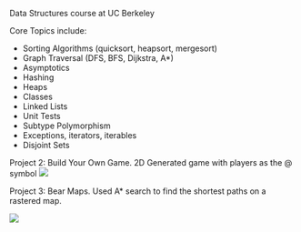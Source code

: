 Data Structures course at UC Berkeley

Core Topics include:

- Sorting Algorithms (quicksort, heapsort, mergesort)
- Graph Traversal (DFS, BFS, Dijkstra, A*)
- Asymptotics
- Hashing
- Heaps
- Classes
- Linked Lists
- Unit Tests
- Subtype Polymorphism
- Exceptions, iterators, iterables
- Disjoint Sets

Project 2: Build Your Own Game. 2D Generated game with players as the @ symbol
![](https://github.com/michellesri/cs61b/blob/master/misc/GameMovie.gif)

Project 3: Bear Maps.
Used A* search to find the shortest paths on a rastered map.

![](https://github.com/michellesri/cs61b/blob/master/misc/BearMaps.gif)

